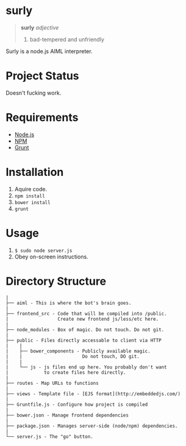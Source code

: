 surly
=====

 > **surly** *adjective*
 > 
 >  1. bad-tempered and unfriendly

Surly is a node.js AIML interpreter.


Project Status
==============

Doesn't fucking work.


Requirements
============

 * [Node.js](http://nodejs.org/)
 * [NPM](https://www.npmjs.org/)
 * [Grunt](http://gruntjs.com/)


Installation
============

 1. Aquire code.
 2. `npm install`
 3. `bower install`
 4. `grunt`


Usage
=====

 1. `$ sudo node server.js`
 2. Obey on-screen instructions.


Directory Structure
===================

    |
    ├── aiml - This is where the bot's brain goes.
	|
    ├── frontend_src - Code that will be compiled into /public.
    |                  Create new frontend js/less/etc here.
    |
    ├── node_modules - Box of magic. Do not touch. Do not git.
    |
    ├── public - Files directly accessable to client via HTTP
    |    |
    |    ├── bower_components - Publicly available magic. 
    |    |                      Do not touch, DO git.
    |    |
    |    └── js - js files end up here. You probably don't want 
    |             to create files here directly.
    |
    ├── routes - Map URLs to functions
    |
    ├── views - Template file - [EJS format](http://embeddedjs.com/)
    |
    ├── Gruntfile.js - Configure how project is compiled
    |
    ├── bower.json - Manage frontend dependencies
    |
    ├── package.json - Manages server-side (node/npm) dependencies.
    |
  	└── server.js - The "go" button.
